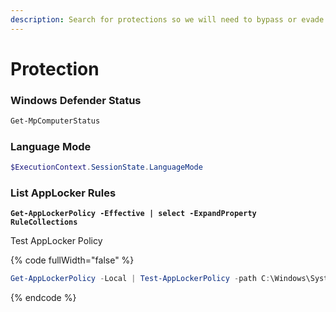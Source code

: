 ```yaml
---
description: Search for protections so we will need to bypass or evade.
---
```


# Protection

### Windows Defender Status

```powershell
Get-MpComputerStatus
```

### Language Mode

```powershell
$ExecutionContext.SessionState.LanguageMode
```

### List AppLocker Rules

<pre class="language-powershell"><code class="lang-powershell"><strong>Get-AppLockerPolicy -Effective | select -ExpandProperty RuleCollections
</strong></code></pre>

Test AppLocker Policy

{% code fullWidth="false" %}
```powershell
Get-AppLockerPolicy -Local | Test-AppLockerPolicy -path C:\Windows\System32\cmd.exe -User Everyone
```
{% endcode %}
